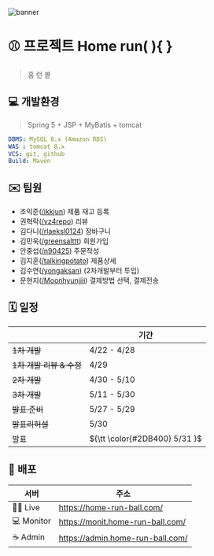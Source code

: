 ![banner](https://github.com/vz4repo/Home-run-ball/assets/50684258/7642ac51-fe83-493a-9571-c86208d8de85)

# ⚾️ 프로젝트 Home run( ){ }

> 홈 런 볼

## 💻 개발환경

> Spring 5 + JSP + MyBatis + tomcat

```yaml
DBMS: MySQL 8.x (Amazon RDS)
WAS : tomcat 8.x
VCS: git, github
Build: Maven
```

## ✉️ 팀원

- 조익준([/ikkjun](https://github.com/ikkjun)) 제품 재고 등록
- 권혁락([/vz4repo](https://github.com/vz4repo)) 리뷰
- 김다니([/rlaeksl0124](https://github.com/rlaeksl0124)) 장바구니
- 김민욱([/greensalttt](https://github.com/greensalttt)) 회원가입
- 안중섭([/n90425](https://github.com/n90425)) 주문작성
- 김지훈([/talkingpotato](https://github.com/talkingpotato)) 제품상세
- 김수연([/yongaksan](https://github.com/yongaksan)) (2차개발부터 투입)
- 문현지([/Moonhyunjiii](https://github.com/Moonhyunjiii)) 결제방법 선택, 결제전송

## 🗓️ 일정

|                          | 기간         |
|--------------------------|--------------|
| ~~1차 개발~~             | 4/22 - 4/28  |
| ~~1차 개발 리뷰 & 수정~~ | 4/29         |
| ~~2차 개발~~             | 4/30 - 5/10  |
| ~~3차 개발~~             | 5/11 - 5/30  |
| ~~발표 준비~~            | 5/27 - 5/29 |
| ~~발표리허설~~           | 5/30         |
| 발표                     | ${\tt \color{#2DB400} 5/31 }$|


## 🛫 배포
|   서버                   |    주소    |
|--------------------------|--------------|
| 👩‍💻 Live    |  https://home-run-ball.com/       |
| 💻  Monitor     |  https://monit.home-run-ball.com/       |
| ☕️ Admin | https://admin.home-run-ball.com/        |
